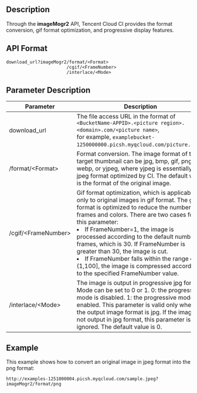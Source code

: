 ## Description
Through the **imageMogr2** API, Tencent Cloud CI provides the format conversion, gif format optimization, and progressive display features.

## API Format

```
download_url?imageMogr2/format/<Format>
					   /cgif/<FrameNumber>
					   /interlace/<Mode>
```

## Parameter Description

| Parameter | Description |
| -------------------- | ------------------------------------------------------------ |
| download_url | The file access URL in the format of `<BucketName-APPID>.<picture region>.<domain>.com/<picture name>`, <br>for example, `examplebucket-1250000000.picsh.myqcloud.com/picture.jpeg`. |
| /format/&lt;Format> | Format conversion. The image format of the target thumbnail can be jpg, bmp, gif, png, webp, or yjpeg, where yjpeg is essentially a jpeg format optimized by CI. The default value is the format of the original image. |
| /cgif/&lt;FrameNumber&gt; | Gif format optimization, which is applicable only to original images in gif format. The gif format is optimized to reduce the number of frames and colors. There are two cases for this parameter: <li>If FrameNumber=1, the image is processed according to the default number of frames, which is 30. If FrameNumber is greater than 30, the image is cut. <li>If FrameNumber falls within the range of (1,100], the image is compressed according to the specified FrameNumber value. |
| /interlace/&lt;Mode> | The image is output in progressive jpg format. Mode can be set to 0 or 1. 0: the progressive mode is disabled. 1: the progressive mode is enabled. This parameter is valid only when the output image format is jpg. If the image is not output in jpg format, this parameter is ignored. The default value is 0. |

## Example
This example shows how to convert an original image in jpeg format into the png format:

```
http://examples-1251000004.picsh.myqcloud.com/sample.jpeg?imageMogr2/format/png
```